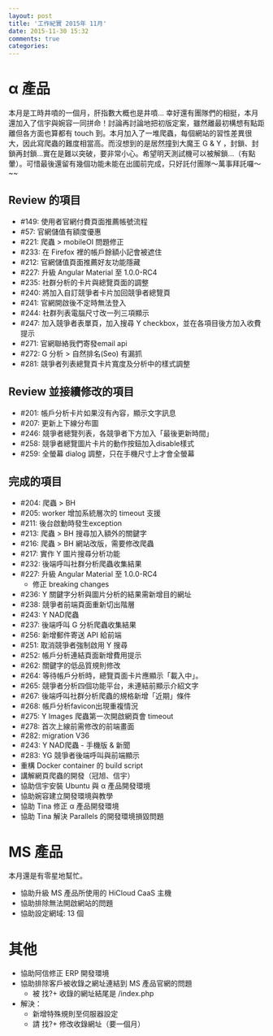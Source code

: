 ```yaml
---
layout: post
title: '工作紀實 2015年 11月'
date: 2015-11-30 15:32
comments: true
categories: 
---
```

# α 產品

本月是工時井噴的一個月，肝指數大概也是井噴... 幸好還有團隊們的相挺，本月還加入了信宇與婉容一同拼命！討論再討論地把初版定案，雖然離最初構想有點距離但各方面也算都有 touch 到。本月加入了一堆爬蟲，每個網站的習性差異很大，因此寫爬蟲的難度相當高。而沒想到的是居然撞到大魔王 G & Y ，封鎖、封鎖再封鎖...實在是難以突破，要非常小心。希望明天測試機可以被解鎖...（有點暈）。可惜最後還留有幾個功能未能在出國前完成，只好託付團隊～萬事拜託囉～~~

## Review 的項目

* #149: 使用者官網付費頁面推薦帳號流程
* #57: 官網儲值有額度優惠
* #221: 爬蟲 > mobileOI 問題修正
* #233: 在 Firefox 裡的帳戶餘額小記會被遮住
* #212: 官網儲值頁面推薦好友功能隱藏
* #227: 升級 Angular Material 至 1.0.0-RC4
* #235: 社群分析的卡片與總覽頁面的調整
* #240: 將加入自訂競爭者卡片加回競爭者總覽頁
* #241: 官網開啟後不定時無法登入
* #244: 社群列表電腦尺寸改一列三項顯示
* #247: 加入競爭者表單頁，加入搜尋 Y checkbox，並在各項目後方加入收費提示
* #271: 官網聯絡我們寄發email api
* #272: G 分析 > 自然排名(Seo) 有漏抓
* #281: 競爭者列表總覽頁卡片寬度及分析中的樣式調整

## Review 並接續修改的項目

* #201: 帳戶分析卡片如果沒有內容，顯示文字訊息
* #207: 更新上下線分布圖
* #246: 競爭者總覽列表，各競爭者下方加入「最後更新時間」
* #258: 競爭者總覽圖片卡片的動作按鈕加入disable樣式
* #259: 全螢幕 dialog 調整，只在手機尺寸上才會全螢幕

## 完成的項目

* #204: 爬蟲 > BH
* #205: worker 增加系統層次的 timeout 支援
* #211: 後台啟動時發生exception
* #213: 爬蟲 > BH 搜尋加入額外的關鍵字
* #216: 爬蟲 > BH 網站改版，需要修改爬蟲
* #217: 實作 Y 圖片搜尋分析功能
* #232: 後端呼叫社群分析爬蟲收集結果
* #227: 升級 Angular Material 至 1.0.0-RC4
    + 修正 breaking changes
* #236: Y 關鍵字分析與圖片分析的結果需新增目的網址
* #238: 競爭者前端頁面重新切出階層
* #243: Y NAD爬蟲
* #237: 後端呼叫 G 分析爬蟲收集結果
* #256: 新增郵件寄送 API 給前端
* #251: 取消競爭者強制啟用 Y 搜尋
* #252: 帳戶分析連結頁面新增費用提示
* #262: 關鍵字的低品質規則修改
* #264: 等待帳戶分析時，總覽頁面卡片應顯示「載入中」。
* #265: 競爭者分析四個功能平台，未連結前顯示介紹文字
* #267: 後端呼叫社群分析爬蟲的規格新增「近期」條件
* #268: 帳戶分析favicon出現重複情況
* #275: Y Images 爬蟲第一次開啟網頁會 timeout
* #278: 首次上線前需修改的前端畫面
* #282: migration V36
* #243: Y NAD爬蟲 - 手機版 & 新聞
* #283: YG 競爭者後端呼叫與前端顯示
* 重構 Docker container 的 build script
* 講解網頁爬蟲的開發（冠旭、信宇）
* 協助信宇安裝 Ubuntu 與 α 產品開發環境
* 協助婉容建立開發環境與教學
* 協助 Tina 修正 α 產品開發環境
* 協助 Tina 解決 Parallels 的開發環境損毀問題

# MS 產品

本月還是有零星地幫忙。

* 協助升級 MS 產品所使用的 HiCloud CaaS 主機
* 協助排除無法開啟網站的問題
* 協助設定網域: 13 個

# 其他

* 協助阿信修正 ERP 開發環境
* 協助排除客戶被收錄之網址連結到 MS 產品官網的問題
    + 被 找?+ 收錄的網址結尾是 /index.php
* 解決：
    + 新增特殊規則至伺服器設定
    + 請 找?+ 修改收錄網址（要一個月）

 
        
